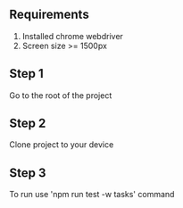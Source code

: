 ## Requirements
1) Installed chrome webdriver
2) Screen size >= 1500px
## Step 1
Go to the root of the project

## Step 2
Clone project to your device

## Step 3
To run use  'npm run test -w tasks' command 
